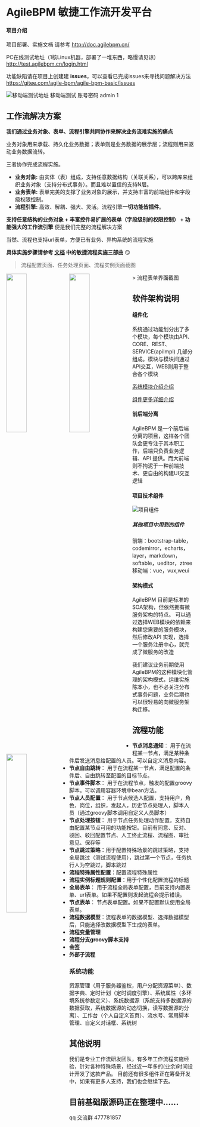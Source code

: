 # AgileBPM 敏捷工作流开发平台

#### 项目介绍

项目部署、实施文档 请参考 http://doc.agilebpm.cn/  

PC在线测试地址（1核Linux机器，部署了一堆东西，略慢请见谅） http://test.agilebpm.cn/login.html

功能缺陷请在项目上创建建 **issues**，可以查看已完成issues来寻找问题解决方法 https://gitee.com/agile-bpm/agile-bpm-basic/issues

![移动端测试地址](https://images.gitee.com/uploads/images/2018/0719/100556_de9bc8a4_1861740.png "屏幕截图.png")
移动端测试 账号密码 admin 1

## 工作流解决方案
**我们通过业务对象、表单、流程引擎共同协作来解决业务流难实施的痛点**

业务对象用来承载、持久化业务数据；表单则是业务数据的展示层；流程则用来驱动业务数据流转。

三者协作完成流程实施。

> 
- **业务对象:**  由实体（表）组成，支持任意数据结构（关联关系），可以跨库来组织业务对象（支持分布式事务）。而且难以置信的支持N层。
- **业务表单:**  表单完美的支撑了业务对象的展示，并支持丰富的前端组件和字段级权限控制。
- **流程引擎:**  高效、解耦、强大、灵活。流程引擎**一切功能皆插件**。

**支持任意结构的业务对象 + 丰富控件易扩展的表单（字段级别的权限控制）  + 功能强大的工作流引擎** 
便是我们完整的流程解决方案

当然、流程也支持url表单，方便已有业务、异构系统的流程实施

**具体实施步骤请参考 [文档](https://agile-bpm.gitee.io/docs/implement/businessObject.html) 中的敏捷流程实施三部曲** :smirk: 
> 流程配置页面、任务处理页面、流程实例页面截图

<img src="https://images.gitee.com/uploads/images/2018/0719/110744_34dddb3b_1861740.png" width="33%" hegiht="300" align=left /> 
<img src="https://images.gitee.com/uploads/images/2018/0719/110900_7f2d6a78_1861740.png" width="33%" hegiht="300" align=left /> 
<img src="https://images.gitee.com/uploads/images/2018/0719/111013_03f9b51c_1861740.png" width="33%" hegiht="300" align=left /> 
> 流程表单界面截图

## 软件架构说明

#### 组件化
系统通过功能划分出了多个模块，每个模块由API、CORE、REST、SERVICE(apiImpl) 几部分组成。模块与模块间通过API交互，WEB则用于整合各个模块 

[系统模块介绍介绍]( http://agilebpm.gitee.io/docs/base/framework.html)

[组件更多详细介绍](http://agilebpm.gitee.io/docs/base/module.html)
 

#### 前后端分离
AgileBPM 是一个前后端分离的项目，这样各个团队会更专注于其本职工作，后端只负责业务逻辑、API 提供。而大前端则不拘泥于一种前端技术、更自由的构建UI交互逻辑

#### 项目技术组件
![项目组件](https://images.gitee.com/uploads/images/2018/0705/172349_e5de827a_1861740.png "屏幕截图.png")


##### 其他项目中用到的组件
前端：bootstrap-table，codemirror，echarts，layer，markdown，softable，ueditor，ztree
移动端：vue，vux,weui

#### 架构模式
AgileBPM 目前是标准的SOA架构，但依然拥有微服务架构的特点。
可以通过选择WEB模块的依赖来构建您需要的服务模块，然后修改API 实现，选择一个服务注册中心，就完成了微服务的改造

我们建议业务前期使用AgileBPM的这种模块化管理的架构模式，运维实施陈本小，也不必关注分布式事务问题，业务后期也可以很轻易的向微服务架构迁移。

## 流程功能
- **节点消息通知**： 用于在流程某一节点，满足某种条件后发送消息给配置的人员。可以自定义消息内容。
- **节点自由跳转**： 用于在流程某一节点，满足配置的条件后、自由跳转至配置的目标节点。
- **节点事件脚本**： 用于在流程节点，触发的配置groovy脚本。可以调用容器环境中bean方法。
- **节点人员配置**： 用于节点候选人配置，支持用户，角色，岗位，组织，发起人，历史节点处理人，脚本人员（通过groovy脚本调用自定义人员脚本）
- **节点处理按钮**： 用于节点任务处理动作配置。支持自由配置某节点可用的功能按钮。目前有同意、反对、驳回、驳回配置节点、人工终止流程、流程图、审批意见、保存等
- **节点跳过策略**：用于配置特殊场景的跳过策略，支持全局跳过（测试流程使用），跳过第一个节点，任务执行人为空跳过，脚本跳过
- **流程特殊属性配置**：配置流程特殊属性
- **流程实例标题规则配置**：用于个性化配置流程的标题
- **全局表单**： 用于流程全局表单配置，目前支持内置表单、url表单。如果不配置则发起流程会提示错误。
- **节点表单**： 节点表单配置。如果不配置默认使用全局表单。
- **流程数据模型**：流程表单的数据模型、选择数据模型后，只能选择改数据模型下生成的表单。
- **流程变量管理**
- **流程分支groovy脚本支持**
- **会签**
- **外部子流程**

### 系统功能  
资源管理（用于服务器鉴权，用户分配资源菜单）、数据字典、定时计划（定时调度引擎）、系统属性（多环境系统参数定义）、系统数据源（系统支持多数据源的数据获取，系统数据源的动态切换，读写数据源的分离）、工作台（个人自定义首页）、流水号、常用脚本管理、自定义对话框、系统树

## 其他说明
我们是专业工作流研发团队，有多年工作流程实施经验，针对各种特殊场景，经过近一年多的(业余)时间设计开发了这款产品。
目前还有很多组件正在筹备开发中，如果有更多人支持，我们也会继续下去。

## 目前基础版源码正在整理中......
qq 交流群 477781857